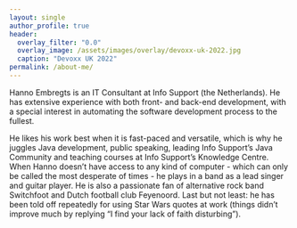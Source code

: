 ```yaml
---
layout: single
author_profile: true
header:
  overlay_filter: "0.0"
  overlay_image: /assets/images/overlay/devoxx-uk-2022.jpg
  caption: "Devoxx UK 2022"
permalink: /about-me/
---
```


Hanno Embregts is an IT Consultant at Info Support (the Netherlands). He has extensive experience with both front- and back-end development, with a special interest in automating the software development process to the fullest.

He likes his work best when it is fast-paced and versatile, which is why he juggles Java development, public speaking, leading Info Support’s Java Community and teaching courses at Info Support’s Knowledge Centre. When Hanno doesn’t have access to any kind of computer - which can only be called the most desperate of times - he plays in a band as a lead singer and guitar player. He is also a passionate fan of alternative rock band Switchfoot and Dutch football club Feyenoord. Last but not least: he has been told off repeatedly for using Star Wars quotes at work (things didn’t improve much by replying “I find your lack of faith disturbing”).